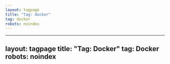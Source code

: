 ```yaml
---
layout: tagpage
title: "Tag: docker"
tag: docker
robots: noindex
---
```

---
layout: tagpage
title: "Tag: Docker"
tag: Docker
robots: noindex
---
